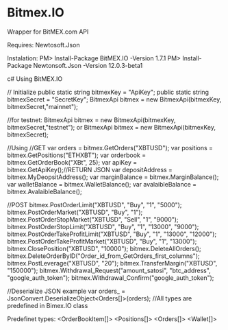 # Bitmex.IO
Wrapper for BitMEX.com API

Requires:
Newtosoft.Json

Instalation:
PM> Install-Package BitMEX.IO -Version 1.7.1
PM> Install-Package Newtonsoft.Json -Version 12.0.3-beta1

c#
Using BitMEX.IO

// Initialize
public static string bitmexKey = "ApiKey";
public static string bitmexSecret = "SecretKey";
BitmexApi bitmex = new BitmexApi(bitmexKey, bitmexSecret,"mainnet");

//for testnet:
BitmexApi bitmex = new BitmexApi(bitmexKey, bitmexSecret,"testnet");
or
BitmexApi bitmex = new BitmexApi(bitmexKey, bitmexSecret);

//Using
//GET
var orders = bitmex.GetOrders("XBTUSD");
var positions = bitmex.GetPositions("ETHXBT");
var orderbook = bitmex.GetOrderBook("XBt", 25);
var apiKey = bitmex.GetApiKey();//RETURN JSON
var depositAddress = bitmex.MyDeopsitAddress();
var marginBalance = bitmex.MarginBalance();
var walletBalance = bitmex.WalletBalance();
var avalaibleBalance = bitmex.AvalaibleBalance();

//POST
bitmex.PostOrderLimit("XBTUSD", "Buy", "1", "5000");
bitmex.PostOrderMarket("XBTUSD", "Buy", "1");
bitmex.PostOrderStopMarket("XBTUSD", "Sell", "1", "9000");
bitmex.PostOrderStopLimit("XBTUSD", "Buy", "1", "13000", "9000");
bitmex.PostOrderTakeProfitLimit("XBTUSD", "Buy", "1", "13000", "12000");
bitmex.PostOrderTakeProfitMarket("XBTUSD", "Buy", "1", "13000");
bitmex.ClosePosition("XBTUSD", "10000");
bitmex.DeleteAllOrders();
bitmex.DeleteOrderByID("Order_id_from_GetOrders_first_columns");
bitmex.PostLeverage("XBTUSD", "20");
bitmex.TransferMargin("XBTUSD", "150000");
bitmex.Withdrawal_Request("amount_satosi", "btc_address", "google_auth_token");
bitmex.Withdrawal_Confirm("google_auth_token");

//Deserialize JSON example
var orders_ = JsonConvert.DeserializeObject<Orders[]>(orders); 
//All types are predefined in Bimex.IO class

Predefinet types:
<OrderBookItem[]>
<Positions[]>
<Orders[]>
<Wallet[]>
